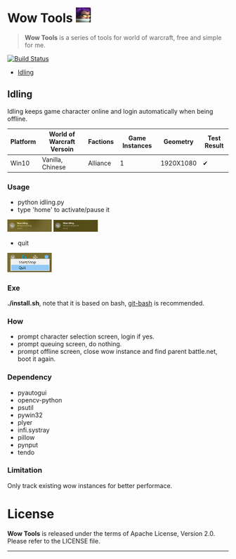 # Wow Tools ![wow_tools.python](wow_tools.png)
> **Wow Tools** is a series of tools for world of warcraft, free and simple for me.

[![Build Status](https://travis-ci.com/OSTnm/wow_tools.svg?branch=master)](https://travis-ci.com/OSTnm/wow_tools)

- [Idling](#Idling)

## Idling

Idling keeps game character online and login automatically when being offline.

| Platform                       | World of Warcraft Versoin | Factions | Game Instances | Geometry  | Test Result |
| ------------------------------ | ------------------------- | ---------| -------------- | --------- | ----------- |
| Win10                          | Vanilla, Chinese          | Alliance |              1 | 1920X1080 | ✔ |

### Usage

- python idling.py
- type 'home' to activate/pause it
<img src="idling/wow_idling_running.png" width = 20% height = 20% />
<img src="idling/wow_idling_on_pause.png" width = 20% height = 20% />

- quit
<img src="idling/wow_idling_quit.png" width = 20% height = 20% />

### Exe

**./install.sh**, note that it is based on bash, [git-bash](https://gitforwindows.org/) is recommended.

### How

- prompt character selection screen, login if yes.
- prompt queuing screen, do nothing.
- prompt offline screen, close wow instance and find parent battle.net, boot it again.

### Dependency

- pyautogui
- opencv-python
- psutil
- pywin32
- plyer
- infi.systray
- pillow
- pynput
- tendo

### Limitation

Only track existing wow instances for better performace.


# License

**Wow Tools** is released under the terms of Apache License, Version 2.0. Please refer to the LICENSE file.

- - -
